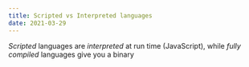 ```yaml
---
title: Scripted vs Interpreted languages
date: 2021-03-29
---
```


_Scripted_ languages are _interpreted_ at run time (JavaScript), while _fully compiled_ languages give you a binary
